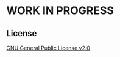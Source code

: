 # WORK IN PROGRESS

## License
[GNU General Public License v2.0](http://www.gnu.org/licenses/gpl-2.0.html)
